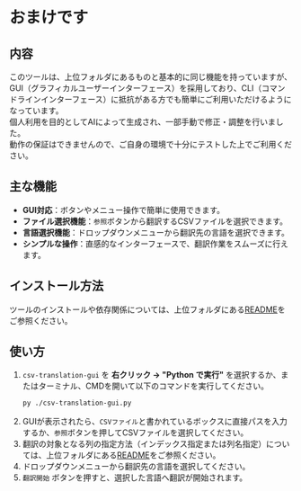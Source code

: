 # おまけです

## 内容
このツールは、上位フォルダにあるものと基本的に同じ機能を持っていますが、GUI（グラフィカルユーザーインターフェース）を採用しており、CLI（コマンドラインインターフェース）に抵抗がある方でも簡単にご利用いただけるようになっています。  
個人利用を目的としてAIによって生成され、一部手動で修正・調整を行いました。  
動作の保証はできませんので、ご自身の環境で十分にテストした上でご利用ください。

## 主な機能
- **GUI対応**：ボタンやメニュー操作で簡単に使用できます。
- **ファイル選択機能**：`参照`ボタンから翻訳するCSVファイルを選択できます。
- **言語選択機能**：ドロップダウンメニューから翻訳先の言語を選択できます。
- **シンプルな操作**：直感的なインターフェースで、翻訳作業をスムーズに行えます。

## インストール方法
ツールのインストールや依存関係については、上位フォルダにある[README](https://github.com/mabo-danmaku/csv-translation/blob/main/README.md)をご参照ください。

## 使い方
1. `csv-translation-gui` を **右クリック → "Python で実行"** を選択するか、またはターミナル、CMDを開いて以下のコマンドを実行してください。
   ```bash
   py ./csv-translation-gui.py
   ```
2. GUIが表示されたら、`CSVファイル`と書かれているボックスに直接パスを入力するか、`参照`ボタンを押してCSVファイルを選択してください。
3. 翻訳の対象となる列の指定方法（インデックス指定または列名指定）については、上位フォルダにある[README](https://github.com/mabo-danmaku/csv-translation/blob/main/README.md)をご参照ください。
4. ドロップダウンメニューから翻訳先の言語を選択してください。
5. `翻訳開始` ボタンを押すと、選択した言語へ翻訳が開始されます。
